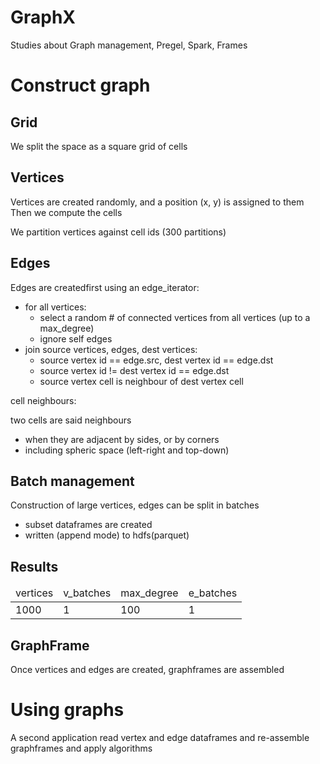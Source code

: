 # GraphX
Studies about Graph management, Pregel, Spark, Frames

Construct graph
===============

Grid
----
We split the space as a square grid of cells

Vertices
--------
Vertices are created randomly, and a position (x, y) is assigned to them
Then we compute the cells

We partition vertices against cell ids (300 partitions)

Edges
-----
Edges are createdfirst using an edge_iterator:

* for all vertices:
  * select a random # of connected vertices from all vertices (up to a max_degree)
  * ignore self edges
* join source vertices, edges, dest vertices:
  * source vertex id == edge.src, dest vertex id == edge.dst
  * source vertex id != dest vertex id == edge.dst
  * source vertex cell is neighbour of dest vertex cell

cell neighbours:

two cells are said neighbours
* when they are adjacent by sides, or by corners
* including spheric space (left-right and top-down)

Batch management
----------------
Construction of large vertices, edges can be split in batches

* subset dataframes are created
* written (append mode) to hdfs(parquet)

Results
-------
<table>
<thead>
<td>vertices</td>
<td>v_batches</td>
<td>max_degree</td>
<td>e_batches</td>
</thead>
<tr>
<td>1000</td>
<td>1</td>
<td>100</td>
<td>1</td>
</tr>
</table>

GraphFrame
----------
Once vertices and edges are created, graphframes are assembled

Using graphs
============
A second application read vertex and edge dataframes and re-assemble graphframes and apply algorithms


